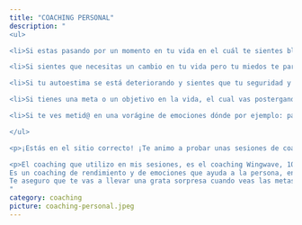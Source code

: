 ```yaml
---
title: "COACHING PERSONAL"
description: "
<ul>

<li>Si estas pasando por un momento en tu vida en el cuál te sientes bloquead@ en cualquier ámbito de tu vida y eso te genera estrés o ansiedad y quieres reducirlo.</li>

<li>Si sientes que necesitas un cambio en tu vida pero tu miedos te paralizan y te impiden dar el paso hacia ese cambio y necesitas ayuda para darlo.</li>

<li>Si tu autoestima se está deteriorando y sientes que tu seguridad y tu confianza penden de un hilo y quieres recuperarlas y mejorar la imagen que tienes de ti mism@.</li>

<li>Si tienes una meta o un objetivo en la vida, el cual vas postergando, y quieres ponerte manos a la obra para conseguirlo pero ves que por ti sol@ no puedes.</li>

<li>Si te ves metid@ en una vorágine de emociones dónde por ejemplo: pasas en “cero coma”, de la alegría a la tristeza, de la desconfianza al miedo, de la felicidad a la rabia, etc... y no sabes como gestionar esas emociones.</li>

</ul>

<p>¡Estás en el sitio correcto! ¡Te animo a probar unas sesiones de coaching conmigo!.</p>

<p>El coaching que utilizo en mis sesiones, es el coaching Wingwave, 100% eficaz.
Es un coaching de rendimiento y de emociones que ayuda a la persona, en pocas sesiones, a reducir estrés, la ansiedad, el bienestar mental y la resiliencia.
Te aseguro que te vas a llevar una grata sorpresa cuando veas las metas que puedes llegar a alcanzar si te lo propones. Y yo estoy dispuesta a acompañarte y guiarte en este bonito proceso.</p>
"
category: coaching
picture: coaching-personal.jpeg
---
```

